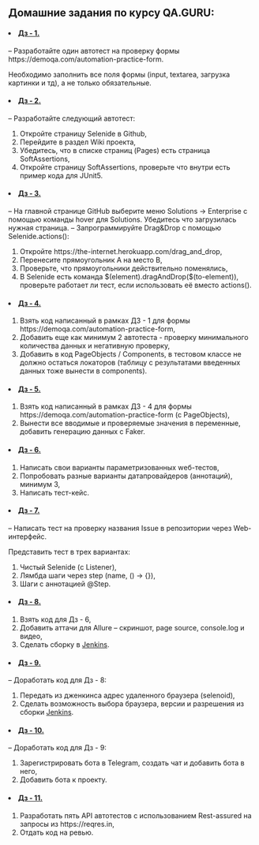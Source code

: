 <h2> Домашние задания по курсу QA.GURU:</h2>

<h4><li><a href="https://github.com/VeberAL/QA.guruCourse/blob/main/src/test/java/tests/PracticeFormTests.java">Дз -
1.</a></li></h4>
– Разработайте один автотест на проверку формы https://demoqa.com/automation-practice-form.

Необходимо заполнить все поля формы (input, textarea, загрузка картинки и тд), а не только обязательные.

<h4><li><a href="https://github.com/VeberAL/QA.guruCourse/blob/main/src/test/java/anothertests/FindOnPageHomeWorkTest.java">
Дз - 2.</a></li></h4>
– Разработайте следующий автотест:
 <ol>
  <li>Откройте страницу Selenide в Github,</li> 
  <li>Перейдите в раздел Wiki проекта,</li>
  <li>Убедитесь, что в списке страниц (Pages) есть страница SoftAssertions,</li>
  <li>Откройте страницу SoftAssertions, проверьте что внутри есть пример кода для JUnit5.</li></ol>

<h4><li><a href="https://github.com/VeberAL/QA.guruCourse/blob/main/src/test/java/anothertests/DragAndDropAndEnterpriseTest.java">
Дз - 3.</a></li></h4>
– На главной странице GitHub выберите меню Solutions -> Enterprise с помощью команды hover для Solutions. Убедитесь что
загрузилась нужная страница.
– Запрограммируйте Drag&Drop с помощью Selenide.actions():
 <ol>
  <li>Откройте https://the-internet.herokuapp.com/drag_and_drop,</li> 
  <li>Перенесите прямоугольник А на место В,</li>
  <li>Проверьте, что прямоугольники действительно поменялись,</li>
  <li>В Selenide есть команда $(element).dragAndDrop($(to-element)), проверьте работает ли тест, если использовать её вместо actions().</li></ol>

<h4><li><a href="https://github.com/VeberAL/QA.guruCourse/blob/main/src/test/java/pages/LoginPage.java">
Дз - 4.</a></li></h4>
 <ol>
  <li>Взять код написанный в рамках ДЗ - 1 для формы https://demoqa.com/automation-practice-form,</li>
  <li>Добавить еще как минимум 2 автотеста - проверку минимального количества данных и негативную проверку,</li>
  <li>Добавить в код PageObjects / Components, в тестовом классе не должно остаться локаторов (таблицу с результатами введенных данных тоже вынести в components).</li></ol>

<h4><li><a href="https://github.com/VeberAL/QA.guruCourse/tree/main/src/test/java/tests/faker">
Дз - 5.</a></li></h4>
<ol>
  <li>Взять код написанный в рамках ДЗ - 4 для формы https://demoqa.com/automation-practice-form (c PageObjects),</li>
  <li>Вынести все вводимые и проверяемые значения в переменные, добавить генерацию данных с Faker.</li></ol>

  <h4><li><a href="https://github.com/VeberAL/stepicTests">
Дз - 6.</a></li></h4>
<ol>
  <li>Написать свои варианты параметризованных wеб-тестов,</li>
  <li>Попробовать разные варианты датапровайдеров (аннотаций), минимум 3,</li>
  <li>Написать тест-кейс.</li></ol>

<h4><li><a href="https://github.com/VeberAL/QA.guruCourse/tree/main/src/test/java/tests/allure">
Дз - 7.</a></li></h4>

– Написать тест на проверку названия Issue в репозитории через Web-интерфейс.

Представить тест в трех вариантах:
<ol>
  <li>Чистый Selenide (с Listener),</li>
  <li>Лямбда шаги через step (name, () -> {}),</li>
  <li>Шаги с аннотацией @Step.</li></ol>

<h4><li><a href="https://github.com/VeberAL/QA.guruCourse/tree/main/src/test/java/tests/remotetest">
Дз - 8.</a></li></h4>

<ol>
  <li>Взять код для Дз - 6,</li>
  <li>Добавить аттачи для Allure – скриншот, page source, console.log и видео,</li>
  <li>Cделать сборку в <a href="https://jenkins.autotests.cloud/job/Group25_VeberAL/2/allure/">Jenkins</a>.</li></ol>

<h4><li><a href="https://github.com/VeberAL/QA.guruCourse/tree/main/src/test/java/tests/remotetest">
Дз - 9.</a></li></h4>

– Доработать код для Дз - 8:
<ol>
  <li>Передать из дженкинса адрес удаленного браузера (selenoid),</li>
  <li>Сделать возможность выбора браузера, версии и разрешения из сборки <a href="https://jenkins.autotests.cloud/job/Group25_VeberAL_1/">Jenkins</a>.</li></ol>

  <h4><li><a href="https://github.com/VeberAL/QA.guruCourse/tree/main/src/test/java/tests/remotetest">
Дз - 10.</a></li></h4>

– Доработать код для Дз - 9:
<ol>
  <li>Зарегистрировать бота в Telegram, создать чат и добавить бота в него,</li>
  <li>Добавить бота к проекту.</li></ol>

   <h4><li><a href="https://github.com/VeberAL/Reqres_RestApi_Tests/blob/main/src/test/java/ReqresTests.java">
Дз - 11.</a></li></h4>

<ol>
  <li>Разработать пять API автотестов с использованием Rest-assured на запросы из https://reqres.in,</li>
  <li>Отдать код на ревью.</li></ol>
